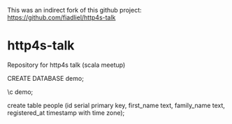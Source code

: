 This was an indirect fork of this github project:
https://github.com/fiadliel/http4s-talk


# http4s-talk
Repository for http4s talk (scala meetup)


CREATE DATABASE demo;

\c demo;

create table people (id serial primary key, first_name text, family_name text, registered_at timestamp with time zone);